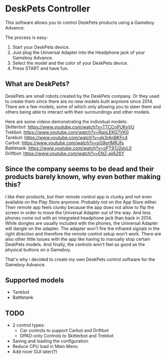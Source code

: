 # DeskPets Controller
This software allows you to control DeskPets products using a Gameboy Advance.

The process is easy:
1. Start your DeskPets device.
2. Just plug the Universal Adapter into the Headphone jack of your Gameboy Advance.
3. Select the model and the color of your DeskPets device.
4. Press START and have fun.

## What are DeskPets?
DeskPets are small robots created by the DeskPets company. Or they used to create them since there are no new models built anymore since 2014. There are a few models, some of which only allowing you to steer them and others being able to interact with their surroundings and other models.

Here are some videos demonstrating the individual models:  
Skitterbot: https://www.youtube.com/watch?v=TTCCnPUKyVU  
Trekbot: https://www.youtube.com/watch?v=RqoLEKG7VK0  
Tankbot: https://www.youtube.com/watch?v=qk3rAnBKFc4  
Carbot: https://www.youtube.com/watch?v=pG9orlMRJfs  
Battletank: https://www.youtube.com/watch?v=oPT97J2dyL0  
Driftbot: https://www.youtube.com/watch?v=ENZ-aji6Z6Y  

## Since the company seems to be dead and their products barely known, why even bother making this?
I like their products, but their remote control app is clunky and not even available on the Play Store anymore. Probably not on the App Store either. Their remote app feels clunky because the app does not allow to flip the screen in order to move the Universal Adapter out of the way. And less phones come out with an integrated headphone jack than back in 2014. While dongles are usually included with the phones, the Universal Adapter will dangle on the adapter. The adapter won't fire the infrared signals in the right direction and therefore the remote control setup won't work. There are also other little issues with the app like having to manually stop certain DeskPets models. And finally, the controls won't feel as good as the physical buttons on a Gameboy.

That's why i decided to create my own DeskPets control software for the Gameboy Advance.

## Supported models
 - Tankbot
 - Battletank

## TODO  
 - 2 control types:  
   - Car controls to support Carbot and Driftbot
   - DPAD-only Controls to Skitterbot and Trekbot  
 - Saving and loading the configuration  
 - Reduce CPU load in Main Menu  
 - Add nicer GUI later(?)  
